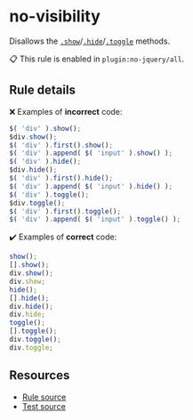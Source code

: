 [//]: # (This file is generated by eslint-docgen. Do not edit it directly.)

# no-visibility

Disallows the [`.show`](https://api.jquery.com/show/)/[`.hide`](https://api.jquery.com/hide/)/[`.toggle`](https://api.jquery.com/toggle/) methods.

📋 This rule is enabled in `plugin:no-jquery/all`.

## Rule details

❌ Examples of **incorrect** code:
```js
$( 'div' ).show();
$div.show();
$( 'div' ).first().show();
$( 'div' ).append( $( 'input' ).show() );
$( 'div' ).hide();
$div.hide();
$( 'div' ).first().hide();
$( 'div' ).append( $( 'input' ).hide() );
$( 'div' ).toggle();
$div.toggle();
$( 'div' ).first().toggle();
$( 'div' ).append( $( 'input' ).toggle() );
```

✔️ Examples of **correct** code:
```js
show();
[].show();
div.show();
div.show;
hide();
[].hide();
div.hide();
div.hide;
toggle();
[].toggle();
div.toggle();
div.toggle;
```

## Resources

* [Rule source](/src/rules/no-visibility.js)
* [Test source](/tests/rules/no-visibility.js)
